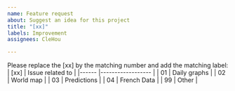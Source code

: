 ```yaml
---
name: Feature request
about: Suggest an idea for this project
title: "[xx]"
labels: Improvement
assignees: CleHou

---
```


Please replace the [xx] by the matching number and add the matching label:
| [xx] 	| Issue related to 	|
|------	|------------------	|
| 01   	| Daily graphs     	|
| 02   	| World map        	|
| 03   	| Predictions      	|
| 04   	| French Data      	|
| 99   	| Other            	|
